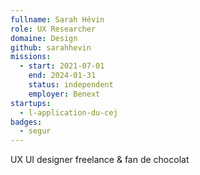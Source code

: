 ```yaml
---
fullname: Sarah Hévin
role: UX Researcher
domaine: Design
github: sarahhevin
missions:
  - start: 2021-07-01
    end: 2024-01-31
    status: independent
    employer: Benext
startups:
  - l-application-du-cej
badges:
  - segur
---
```

UX UI designer freelance & fan de chocolat
